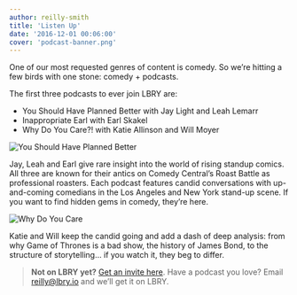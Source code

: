 ```yaml
---
author: reilly-smith
title: 'Listen Up'
date: '2016-12-01 00:06:00'
cover: 'podcast-banner.png'
---
```

One of our most requested genres of content is comedy. So we’re hitting a few birds with one stone: comedy + podcasts.

The first three podcasts to ever join LBRY are:
- You Should Have Planned Better with Jay Light and Leah Lemarr
- Inappropriate Earl with Earl Skakel
- Why Do You Care?! with Katie Allinson and Will Moyer

![You Should Have Planned Better](/img/news/yshpb.PNG)

Jay, Leah and Earl give rare insight into the world of rising standup comics. All three are known for their antics on Comedy Central’s Roast Battle as professional roasters. Each podcast features candid conversations with up-and-coming comedians in the Los Angeles and New York stand-up scene. If you want to find hidden gems in comedy, they’re here.

![Why Do You Care](/img/news/wdyc.PNG)

Katie and Will keep the candid going and add a dash of deep analysis: from why Game of Thrones is a bad show, the history of James Bond, to the structure of storytelling… if you watch it, they beg to differ.


>**Not on LBRY yet?** [Get an invite here](https://lbry.io/get). Have a podcast you love? Email reilly@lbry.io and we’ll get it on LBRY.
